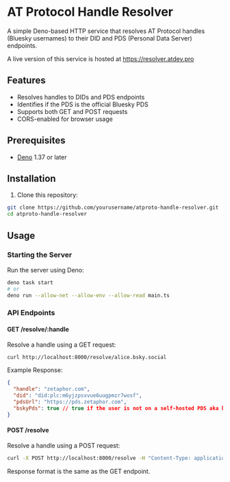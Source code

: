# AT Protocol Handle Resolver

A simple Deno-based HTTP service that resolves AT Protocol handles (Bluesky usernames) to their DID and PDS (Personal Data Server) endpoints.

A live version of this service is hosted at https://resolver.atdev.pro

## Features

- Resolves handles to DIDs and PDS endpoints
- Identifies if the PDS is the official Bluesky PDS
- Supports both GET and POST requests
- CORS-enabled for browser usage

## Prerequisites

- [Deno](https://deno.com/) 1.37 or later

## Installation

1. Clone this repository:
```bash
git clone https://github.com/yourusername/atproto-handle-resolver.git
cd atproto-handle-resolver
```

## Usage

### Starting the Server

Run the server using Deno:
```bash
deno task start
# or
deno run --allow-net --allow-env --allow-read main.ts
```

### API Endpoints

#### GET /resolve/:handle

Resolve a handle using a GET request:

```bash
curl http://localhost:8000/resolve/alice.bsky.social
```
Example Response:

```json
{
  "handle": "zetaphor.com",
  "did": "did:plc:m6yjzpsxvue6uugpmzr7wosf",
  "pdsUrl": "https://pds.zetaphor.com",
  "bskyPds": true // true if the user is not on a self-hosted PDS aka bsky.social
}
```

#### POST /resolve

Resolve a handle using a POST request:

```bash
curl -X POST http://localhost:8000/resolve -H "Content-Type: application/json" -d '{"handle": "alice.bsky.social"}'
```

Response format is the same as the GET endpoint.